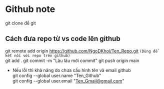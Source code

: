 # Github note
git clone để git
## Cách đưa repo từ vs code lên github
git remote add origin https://github.com/NgoDKhoi/Ten_Repo.git `(Dùng để kết nối với repo trên github)`  
git add .
git commit -m "Lâu lâu mới commit"
git push origin main

- Nếu lỗi thì khả năng do chưa cấu hình tên và email github  
git config --global user.name "Ten_Github"  
git config --global user.email "Ten_Gmail@gmail.com"







